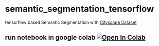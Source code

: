 # semantic_segmentation_tensorflow
tensorflow based Semantic Segmentation with [Cityscape Dataset](https://www.cityscapes-dataset.com/)

## run notebook in google colab <a href="https://colab.research.google.com/drive/1ZJIG_beKVypVX4kMG7dftxIqdBLKZrg6?usp=sharing"><img src="https://colab.research.google.com/assets/colab-badge.svg" alt="Open In Colab"></a>
